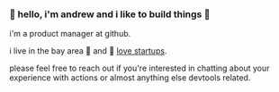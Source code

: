 ### 👋 hello, i'm andrew and i like to build things :hammer:

i'm a product manager at github.

i live in the bay area :bridge_at_night: and :rocket: [love startups](https://www.linkedin.com/in/andrewakim).

please feel free to reach out if you're interested in chatting about your experience with actions or almost anything else devtools related.